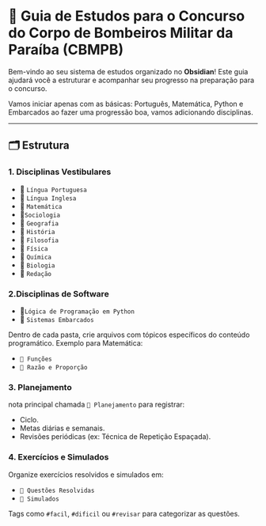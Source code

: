 # 📘 Guia de Estudos para o Concurso do Corpo de Bombeiros Militar da Paraíba (CBMPB)

Bem-vindo ao seu sistema de estudos organizado no **Obsidian**! Este guia ajudará você a estruturar e acompanhar seu progresso na preparação para o concurso.

Vamos iniciar apenas com as básicas: Português, Matemática, Python e Embarcados ao fazer uma progressão boa, vamos adicionando disciplinas.

---

## 🗂 Estrutura

### 1. **Disciplinas Vestibulares**
- 📂 `Língua Portuguesa`
- 📂 `Língua Inglesa`
- 📂 `Matemática`
- 📂`Sociologia`
- 📂 `Geografia`
- 📂 `História`
- 📂 `Filosofia`
- 📂 `Física`
- 📂 `Química`
- 📂 `Biologia`
- 📂 `Redação`

### 2.**Disciplinas de Software**
- 📁`Lógica de Programação em Python`
- 📁 `Sistemas Embarcados`

Dentro de cada pasta, crie arquivos com tópicos específicos do conteúdo programático. Exemplo para Matemática:
- `📄 Funções`
- `📄 Razão e Proporção`

### 3. **Planejamento**
nota principal chamada `📅 Planejamento` para registrar:
- Ciclo.
- Metas diárias e semanais.
- Revisões periódicas (ex: Técnica de Repetição Espaçada).
### 4. **Exercícios e Simulados**
Organize exercícios resolvidos e simulados em:
- `📂 Questões Resolvidas`
- `📂 Simulados`

 Tags como `#facil`, `#dificil` ou `#revisar` para categorizar as questões.

